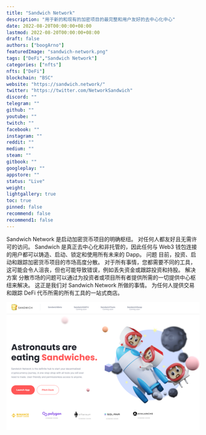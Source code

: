 ```yaml
---
title: "Sandwich Network"
description: "用于新的和现有的加密项目的最完整和用户友好的去中心化中心"
date: 2022-08-20T00:00:00+08:00
lastmod: 2022-08-20T00:00:00+08:00
draft: false
authors: ["boogArno"]
featuredImage: "sandwich-network.png"
tags: ["DeFi","Sandwich Network"]
categories: ["nfts"]
nfts: ["DeFi"]
blockchain: "BSC"
website: "https://sandwich.network/"
twitter: "https://twitter.com/NetworkSandwich"
discord: ""
telegram: ""
github: ""
youtube: ""
twitch: ""
facebook: ""
instagram: ""
reddit: ""
medium: ""
steam: ""
gitbook: ""
googleplay: ""
appstore: ""
status: "Live"
weight: 
lightgallery: true
toc: true
pinned: false
recommend: false
recommend1: false
---
```

Sandwich Network 是启动加密货币项目的明确枢纽。 对任何人都友好且无需许可的访问。 Sandwich 是真正去中心化和非托管的，因此任何与 Web3 钱包连接的用户都可以铸造、启动、锁定和使用所有未来的 Dapp。
问题
目前，投资、启动和跟踪加密货币项目的市场高度分散。 对于所有事情，您都需要不同的工具，这可能会令人沮丧，但也可能导致错误，例如丢失资金或跟踪投资和持股。
解决方案
分散市场的问题可以通过为投资者或项目所有者提供所需的一切提供中心枢纽来解决。 这正是我们对 Sandwich Network 所做的事情。 为任何人提供交易和跟踪 DeFi 代币所需的所有工具的一站式商店。 

![sandwichnetwork-dapp-defi-bsc-image1_abf9edd6f48579c2fb5346415953a6d6](sandwichnetwork-dapp-defi-bsc-image1_abf9edd6f48579c2fb5346415953a6d6.png)